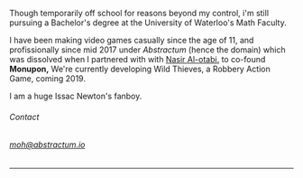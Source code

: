 Though temporarily off school for reasons beyond my control, i'm still pursuing
a Bachelor's degree at the University of Waterloo's Math Faculty.

I have been making video games casually since the age of 11, and profissionally since mid 2017 under *Abstractum* (hence the domain) which was dissolved when I partnered with
with [Nasir Al-otabi.](https://twitter.com/NotNasser) to co-found **Monupon,** We're currently developing Wild Thieves, a Robbery Action Game, coming 2019.   

I am a huge Issac Newton's fanboy.
###### Contact
###### moh@abstractum.io
-----

